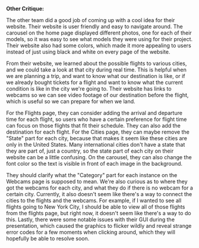 **Other Critique:**

The other team did a good job of coming up with a cool idea for their website. Their website is user friendly and easy to navigate around. The carousel on the home page displayed different photos, one for each of their models, so it was easy to see what models they were using for their project. Their website also had some colors, which made it more appealing to users instead of just using black and white on every page of the website.

From their website, we learned about the possible flights to various cities, and we could take a look at that city during real time. This is helpful when we are planning a trip, and want to know what our destination is like, or if we already bought tickets for a flight and want to know what the current condition is like in the city we're going to. Their website has links to webcams so we can see video footage of our destination before the flight, which is useful so we can prepare for when we land.

For the Flights page, they can consider adding the arrival and departure time for each flight, so users who have a certain preference for flight time can focus on those flights that fit their schedule. They can also add the destination for each flight. For the Cities page, they can maybe remove the "State" part for each city, because that makes it seem like these cities are only in the United States. Many international cities don't have a state that they are part of, just a country, so the state part of each city on their website can be a little confusing. On the carousel, they can also change the font color so the text is visible in front of each image in the background.

They should clarify what the "Category" part for each instance on the Webcams page is supposed to mean. We're also curious as to where they got the webcams for each city, and what they do if there is no webcam for a certain city. Currently, it also doesn't seem like there's a way to connect the cities to the flights and the webcams. For example, if I wanted to see all flights going to New York City, I should be able to view all of those flights from the flights page, but right now, it doesn't seem like there's a way to do this. Lastly, there were some notable issues with their GUI during the presentation, which caused the graphics to flicker wildly and reveal strange error codes for a few moments when clicking around, which they will hopefully be able to resolve soon. 

